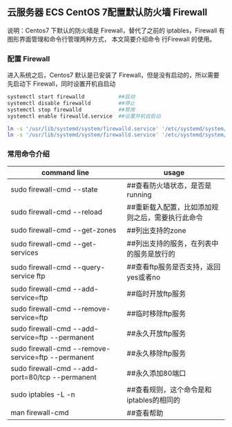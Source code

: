 ## 云服务器 ECS CentOS 7配置默认防火墙 Firewall

说明：Centos7 下默认的防火墙是 Firewall，替代了之前的 iptables，Firewall 有图形界面管理和命令行管理两种方式，
本文简要介绍命令 行Firewall 的使用。

### 配置 Firewall

进入系统之后，Centos7 默认是已安装了 Firewall，但是没有启动的，所以需要先启动下 Firewall，同时设置开机自启动

```sh
systemctl start firewalld           ##启动
systemctl disable firewalld         ##停止
systemctl stop firewalld            ##禁用
systemctl enable firewalld.service  ##设置开机自启动

ln -s '/usr/lib/systemd/system/firewalld.service' '/etc/systemd/system/dbus-org.fedoraproject.FirewallD1.service'
ln -s '/usr/lib/systemd/system/firewalld.service' '/etc/systemd/system/basic.target.wants/firewalld.service'
```

### 常用命令介绍

|command line|usage|
|---|---|
|sudo firewall-cmd --state|                           ##查看防火墙状态，是否是running|
|sudo firewall-cmd --reload|                          ##重新载入配置，比如添加规则之后，需要执行此命令|
|sudo firewall-cmd --get-zones|                       ##列出支持的zone|
|sudo firewall-cmd --get-services|                    ##列出支持的服务，在列表中的服务是放行的
|sudo firewall-cmd --query-service ftp|               ##查看ftp服务是否支持，返回yes或者no|
|sudo firewall-cmd --add-service=ftp|                 ##临时开放ftp服务|
|sudo firewall-cmd --remove-service=ftp|              ##临时移除ftp服务|
|sudo firewall-cmd --add-service=ftp --permanent|     ##永久开放ftp服务|
|sudo firewall-cmd --remove-service=ftp --permanent|  ##永久移除ftp服务|
|sudo firewall-cmd --add-port=80/tcp --permanent|     ##永久添加80端口|
|sudo iptables -L -n|                                 ##查看规则，这个命令是和iptables的相同的|
|man firewall-cmd|                               ##查看帮助|


